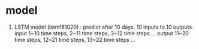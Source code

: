 # model 

1. LSTM model (lstm181020)
 : predict after 10 days.
 10 inputs to 10 outputs.
 input 1~10 time steps, 2~11 time steps, 3~12 time steps ...
 output 11~20 time steps, 12~21 time steps, 13~22 time steps ...
 

